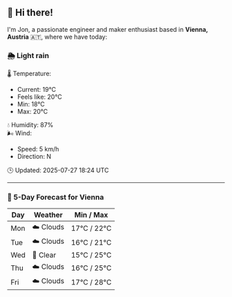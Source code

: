 ## 👋 Hi there!

I'm Jon, a passionate engineer and maker enthusiast based in **Vienna, Austria** 🇦🇹, where we have today:

### 🌦️ Light rain 

🌡️ Temperature: 
* Current: 19°C
* Feels like: 20°C
* Min: 18°C 
* Max: 20°C  

💧 Humidity: 87%  
🌬️ Wind: 
* Speed: 5 km/h 
* Direction: N  

🕒 Updated: 2025-07-27 18:24 UTC

---

### 📅 5-Day Forecast for Vienna

| Day | Weather | Min / Max |
|-----|---------|------------|
| Mon | ☁️ Clouds | 17°C / 22°C |
| Tue | ☁️ Clouds | 16°C / 21°C |
| Wed | 🌙 Clear | 15°C / 25°C |
| Thu | ☁️ Clouds | 16°C / 25°C |
| Fri | ☁️ Clouds | 17°C / 28°C |
